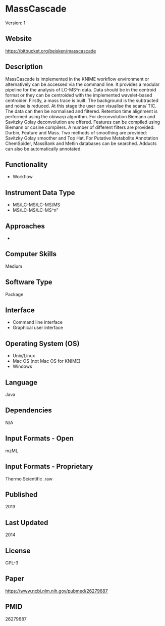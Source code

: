 # MassCascade
Version: 1

## Website
https://bitbucket.org/beisken/masscascade

## Description
MassCascade is implemented in the KNIME workflow environment or alternatively can be accessed via the command line. It provides a modular pipeline for the analysis of LC-MS^n data. Data should be in the centroid format or they can be centroided with the implemented wavelet-based centroider. Firstly, a mass trace is built. The background is the subtracted and noise is reduced. At this stage the user can visualise the scans/ TIC. The data can then be normalised and filtered. Retention time alignment is performed using the obiwarp algorithm. For deconvolution Biemann and Savitzky Golay deconvolution are offered. Features can be compiled using Biemann or cosine compilers. A number of different filters are provided: Durbin, Feature and Mass. Two methods of smoothing are provided: Savitzky Golay smoother and Top Hat. For Putative Metabolite Annotation ChemSpider, MassBank and Metlin databases can be searched. Adducts can also be automatically annotated.

## Functionality
- Workflow

## Instrument Data Type
- MS/LC-MS/LC-MS/MS
- MS/LC-MS/LC-MS^n"

## Approaches
-

## Computer Skills
Medium

## Software Type
Package

## Interface
- Command line interface
- Graphical user interface

## Operating System (OS)
- Unix/Linux
- Mac OS (not Mac OS for KNIME)
- Windows

## Language
Java

## Dependencies
N/A

## Input Formats - Open
mzML

## Input Formats - Proprietary
Thermo Scientific .raw

## Published
2013

## Last Updated
2014

## License
GPL-3

## Paper
https://www.ncbi.nlm.nih.gov/pubmed/26279687

## PMID
26279687
